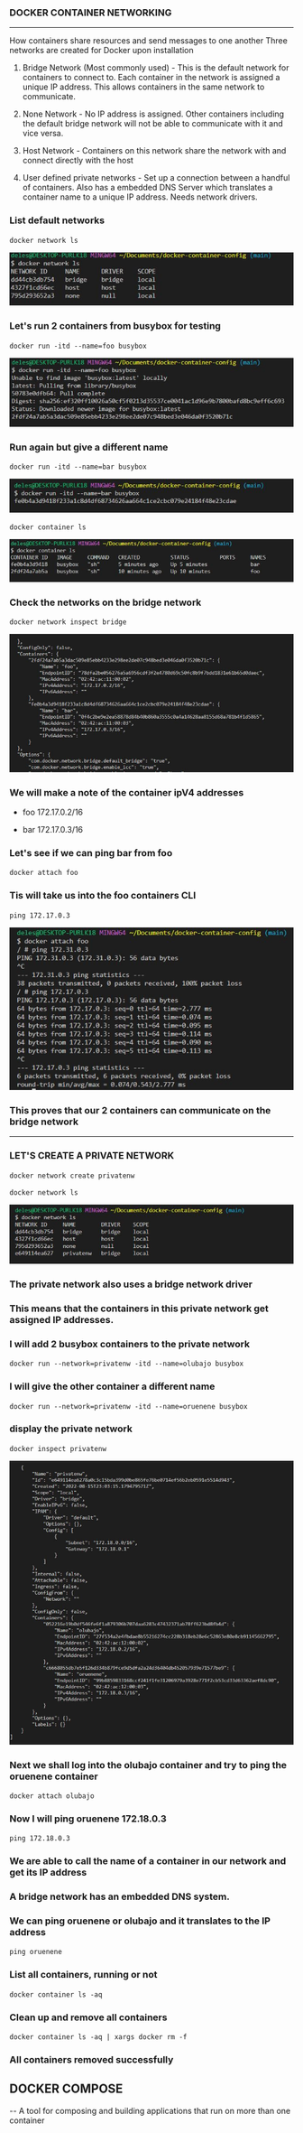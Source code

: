 ### DOCKER CONTAINER NETWORKING
---
How containers share resources and send messages to one another
Three networks are created for Docker upon installation
1.  Bridge Network (Most commonly used) - This is the default network for containers to connect to. Each container in the network is assigned a unique IP address. This allows containers in the same network to communicate.

2. None Network - No IP address is assigned. Other containers including the default bridge network  will not be able to communicate with it and vice versa.

3. Host Network - Containers on this network share the network with and connect directly with the host
4. User defined private networks - Set up a connection between a handful of containers.
Also has a embedded DNS Server which translates a container name to a unique IP address.
Needs network drivers. 
### List default networks
```
docker network ls
```
![docker default network](./images-notes/docker-default-networks.JPG)

### Let's run 2 containers from busybox for testing
```
docker run -itd --name=foo busybox 
```

![run busybox](./images-notes/run-busybox.JPG)

### Run again but give a different name
```
docker run -itd --name=bar busybox
```
![run busybox2](./images-notes/run-busybox2.JPG)

```
docker container ls
```
![container ls](./images-notes/container-ls.JPG)

### Check the networks on the bridge network
```
docker network inspect bridge
```
![docker inspect bridge](./images-notes/docker-container-inspect-bridge.JPG)


### We will make a note of the container ipV4 addresses
- foo  172.17.0.2/16

- bar  172.17.0.3/16


### Let's see if we can ping bar from foo
```
docker attach foo
```
### Tis will take us into the foo containers CLI
```
ping 172.17.0.3
```
![container ping](./images-notes/container-ping.JPG)

### This proves that our 2 containers can communicate on the bridge network

---
### LET'S CREATE A PRIVATE NETWORK
```
docker network create privatenw
```
```
docker network ls
```

![container ls 2](./images-notes/container-ls2.JPG)

### The private network also uses a bridge network driver
### This means that the containers in this private network get assigned IP addresses.

### I will add 2 busybox containers to the private network
```
docker run --network=privatenw -itd --name=olubajo busybox
```
### I will give the other container a different name
```
docker run --network=privatenw -itd --name=oruenene busybox
```
### display the private network
```
docker inspect privatenw
```
![privatenw inspect](./images-notes/privatenw-inspect.JPG)

### Next we shall log into the olubajo container and try to ping the oruenene container

```
docker attach olubajo
```
### Now I will ping oruenene 172.18.0.3
```
ping 172.18.0.3
```
### We are able to call the name of a container in our network and get its IP address

### A bridge network has an embedded DNS system. 
### We can ping oruenene or olubajo and it translates to the IP address
```
ping oruenene
```

### List all containers, running or not
```
docker container ls -aq 
```
### Clean up and remove all containers
```
docker container ls -aq | xargs docker rm -f 
```
### All containers removed successfully

## DOCKER COMPOSE
-- A tool for composing and building applications that run on more than one container